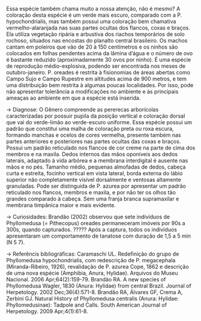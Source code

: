 ﻿Essa espécie também chama muito a nossa atenção, não é mesmo? A coloração desta espécie é um verde mais escuro, comparado com a P. hypochondrialis, mas também possui uma coloração bem chamativa vermelho-alaranjada nas suas partes ocultas dos flancos, coxas e braços.
Ela utiliza vegetação ripária e arbustiva dos riachos temporários de solo rochoso, situados nas encostas do planalto central brasileiro. Os machos cantam em poleiros que vão de 20 à 150 centímetros e os ninhos são colocados em folhas pendentes acima da lâmina d’água e o número de ovo é bastante reduzido (aproximadamente 30 ovos por ninho). É uma espécie de reprodução médio-explosiva, podendo ser encontrada nos meses de outubro-janeiro.
P. oreades é restrita à fisionomias de áreas abertas como Campo Sujo e Campo Rupestre em altitudes acima de 900 metros, e tem uma distribuição bem restrita à algumas poucas localidades. Por isso, pode não apresentar tolerância a modificações no ambiente e às principais ameaças ao ambiente em que a espécie está inserida.


-> Diagnose:
O Gênero compreende as pererecas arborícolas caracterizadas por possuir pupila da posição vertical e coloração dorsal que vai do verde-limão ao verde-escuro uniforme. 
Essa espécie possui um padrão que constitui uma malha de coloração preta ou roxa escura, formando manchas e ocelos de cores vermelha, presente também nas partes anteriores e posteriores nas partes ocultas das coxas e braços. Possui um padrão reticulado nos flancos de cor creme na parte de cima dos membros e na maxila. Dedos internos das mãos oponíveis aos dedos laterais, adaptado à vida arbórea e a membrana interdigital é ausente nas mãos e no pés. Tamanho médio, pequenas almofadas de dedos, cabeça curta e estreita, focinho vertical em vista lateral, borda externa do lábio superior não completamente visível dorsalmente e ventosas altamente granuladas.
Pode ser distinguida de P. azurea por apresentar um padrão reticulado nos flancos, membros e maxila, e por não ter os olhos tão grandes comparado à cabeça. Sem uma franja branca supramaxilar e membrana timpânica maior e mais evidente.


-> Curiosidades:
Brandão (2002) observou que sete indivíduos de Phyllomedusa (= Pithecopus) oreades permaneceram imóveis por 90s a 300s, quando capturados. ????? Após a captura, todos os indivíduos apresentaram um comportamento de tanatose com duração de 1,5
a 5 min (N 5 7).


-> Referêncis bibliográficas:
Caramaschi UL. Redefinição do grupo de Phyllomedusa hypochondrialis, com redescrição de P. megacephala (Miranda-Ribeiro, 1926), revalidação de P. azurea Cope, 1862 e descrição de uma nova espécie (Amphibia, Anura, Hylidae). Arquivos do Museu Nacional. 2006 Apr;64(2):159-79.
Brandão RA. A new species of Phyllomedusa Wagler, 1830 (Anura: Hylidae) from central Brazil. Journal of Herpetology. 2002 Dec;36(4):571-8.
Brandão RA, Álvares GF, Crema A, Zerbini GJ. Natural History of Phyllomedusa centralis (Anura: Hylidae: Phyllomedusinae): Tadpole and Calls. South American Journal of Herpetology. 2009 Apr;4(1):61-8.